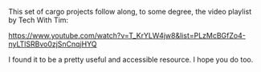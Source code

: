 This set of cargo projects follow along, to some degree, 
the video playlist by Tech With Tim:

https://www.youtube.com/watch?v=T_KrYLW4jw8&list=PLzMcBGfZo4-nyLTlSRBvo0zjSnCnqjHYQ



I found it to be a pretty useful and accessible resource.
I hope you do too.
